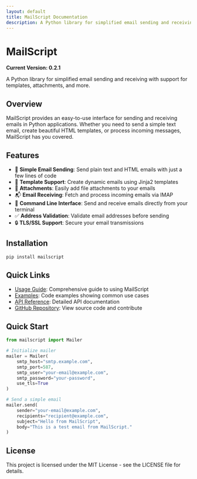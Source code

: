 ```yaml
---
layout: default
title: MailScript Documentation
description: A Python library for simplified email sending and receiving with support for templates, attachments, and more.
---
```


# MailScript

**Current Version: 0.2.1**

A Python library for simplified email sending and receiving with support for templates, attachments, and more.

## Overview

MailScript provides an easy-to-use interface for sending and receiving emails in Python applications. Whether you need to send a simple text email, create beautiful HTML templates, or process incoming messages, MailScript has you covered.

## Features

- 📧 **Simple Email Sending**: Send plain text and HTML emails with just a few lines of code
- 📝 **Template Support**: Create dynamic emails using Jinja2 templates
- 📎 **Attachments**: Easily add file attachments to your emails
- 📬 **Email Receiving**: Fetch and process incoming emails via IMAP
- 🔄 **Command Line Interface**: Send and receive emails directly from your terminal
- ✅ **Address Validation**: Validate email addresses before sending
- 🔒 **TLS/SSL Support**: Secure your email transmissions

## Installation

```bash
pip install mailscript
```

## Quick Links

- [Usage Guide](usage.md): Comprehensive guide to using MailScript
- [Examples](examples.md): Code examples showing common use cases
- [API Reference](api.md): Detailed API documentation
- [GitHub Repository](https://github.com/rakshithkalmadi/mailscript): View source code and contribute


## Quick Start

```python
from mailscript import Mailer

# Initialize mailer
mailer = Mailer(
    smtp_host="smtp.example.com", 
    smtp_port=587,
    smtp_user="your-email@example.com",
    smtp_password="your-password",
    use_tls=True
)

# Send a simple email
mailer.send(
    sender="your-email@example.com",
    recipients="recipient@example.com",
    subject="Hello from MailScript",
    body="This is a test email from MailScript."
)
```

## License

This project is licensed under the MIT License - see the LICENSE file for details.
